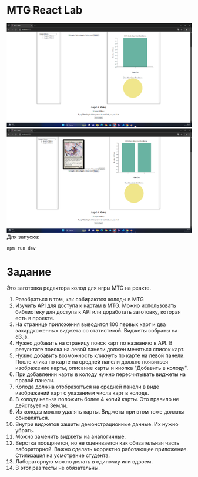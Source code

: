 # MTG React Lab
![Иллюстрация к проекту](https://github.com/mindoken/mtg_react_lab/blob/master/%D0%A1%D0%BD%D0%B8%D0%BC%D0%BE%D0%BA%20%D1%8D%D0%BA%D1%80%D0%B0%D0%BD%D0%B0%202024-12-24%20204145.png)
![Иллюстрация к проекту](https://github.com/mindoken/mtg_react_lab/blob/master/%D0%A1%D0%BD%D0%B8%D0%BC%D0%BE%D0%BA%20%D1%8D%D0%BA%D1%80%D0%B0%D0%BD%D0%B0%202024-12-24%20204129.png)
 Для запуска:
 ```bash
 npm run dev
 ```
# Задание

Это заготовка редактора колод для игры MTG на реакте.

1. Разобраться в том, как собираются колоды в MTG
2. Изучить [API](https://docs.magicthegathering.io/#documentationgetting_started) для доступа к картам в MTG.
   Можно использовать библиотеку для доступа к API или доработать заготовку, которая есть в проекте.
3. На странице приложения выводится 100 первых карт и два захардкоженных виджета со статистикой. Виджеты собраны на d3.js.
4. Нужно добавить на страницу поиск карт по названию в API. В результате поиска на левой панели должен меняться список карт.
5. Нужно добавить возможность кликнуть по карте на левой панели. После клика по карте на средней панели должно появиться
   изображение карты, описание карты и кнопка "Добавить в колоду".
6. При добавлении карты в колоду нужно пересчитывать виджеты на правой панели.
7. Колода должна отображаться на средней панели в виде изображений карт с указанием числа карт в колоде.
8. В колоду нельзя положить более 4 копий карты. Это правило не действует на Земли.
9. Из колоды можно удалять карты. Виджеты при этом тоже должны обновляться.
10. Внутри виджетов зашиты демонстрационные данные. Их нужно убрать.
11. Можно заменить виджеты на аналогичные.
12. Верстка поощряется, но не оценивается как обязательная часть лабораторной. Важно сделать корректно работающее приложение.
    Стилизация на усмотрение студента.
13. Лабораторную можно делать в одиночку или вдвоем.
14. В этот раз тесты не обязательны.

